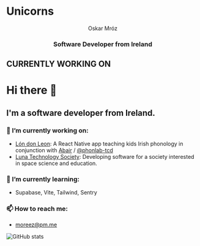 <meta name="viewport" content="width=device-width, initial-scale=1">
<link rel="stylesheet" href="github-markdown.css">

<test class="markdown-body">
	<h1>Unicorns</h1>
</test>

<p align="center" id="identifier" class="heading1">Oskar Mróz</p>
<h3 align="center">Software Developer from Ireland</h3>
<h2>CURRENTLY WORKING ON</h2>



# Hi there 👋

## I'm a software developer from Ireland.

### 🔭 I’m currently working on:
- [Lón don Leon](https://abair.ie/applications): A React Native app teaching kids Irish phonology in conjunction with [Abair](https://www.tcd.ie/research/start/abair.php) / [@phonlab-tcd](https://github.com/phonlab-tcd)
- [Luna Technology Society](https://lunatech.pl): Developing software for a society interested in space science and education.
### 🌱 I’m currently learning: 
- Supabase, Vite, Tailwind, Sentry
### 📫 How to reach me:
- moreez@pm.me

![GitHub stats](https://github-readme-stats.vercel.app/api?username=MoreeZ&show_icons=true&theme=dark&count_private=true)

